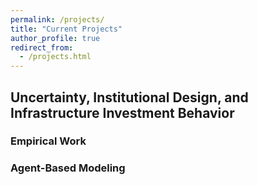 ```yaml
---
permalink: /projects/
title: "Current Projects"
author_profile: true
redirect_from: 
  - /projects.html
---
```


## Uncertainty, Institutional Design, and Infrastructure Investment Behavior

### Empirical Work

### Agent-Based Modeling
